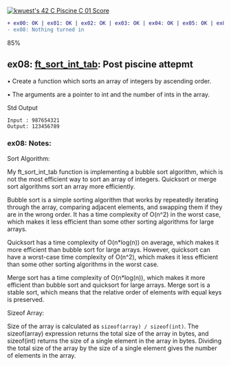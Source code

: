 [![kwuest's 42 C Piscine C 01 Score](https://badge42.vercel.app/api/v2/clb55h6z600300fkzy9cemaa4/project/2904556)](https://github.com/JaeSeoKim/badge42)
```diff
+ ex00: OK | ex01: OK | ex02: OK | ex03: OK | ex04: OK | ex05: OK | ex06: OK | ex07: OK |
- ex08: Nothing turned in
```
85%

## ex08: [ft_sort_int_tab](https://github.com/kierenwuest/42AdelaidePiscine/blob/main/C01/ex08/ft_sort_int_tab.c): Post piscine attepmt 

• Create a function which sorts an array of integers by ascending order.

• The arguments are a pointer to int and the number of ints in the array.

Std Output
```
Input : 987654321
Output: 123456789
```
### ex08: Notes:

Sort Algorithm:

My ft_sort_int_tab function is implementing a bubble sort algorithm, which is not the most efficient way to sort an array of integers. Quicksort or merge sort algorithms sort an array more efficiently.


Bubble sort is a simple sorting algorithm that works by repeatedly iterating through the array, comparing adjacent elements, and swapping them if they are in the wrong order. It has a time complexity of O(n^2) in the worst case, which makes it less efficient than some other sorting algorithms for large arrays.


Quicksort has a time complexity of O(n*log(n)) on average, which makes it more efficient than bubble sort for large arrays. However, quicksort can have a worst-case time complexity of O(n^2), which makes it less efficient than some other sorting algorithms in the worst case.


Merge sort has a time complexity of O(n*log(n)), which makes it more efficient than bubble sort and quicksort for large arrays. Merge sort is a stable sort, which means that the relative order of elements with equal keys is preserved.

Sizeof Array:

Size of the array is calculated as `sizeof(array) / sizeof(int)`. The sizeof(array) expression returns the total size of the array in bytes, and sizeof(int) returns the size of a single element in the array in bytes. Dividing the total size of the array by the size of a single element gives the number of elements in the array.
